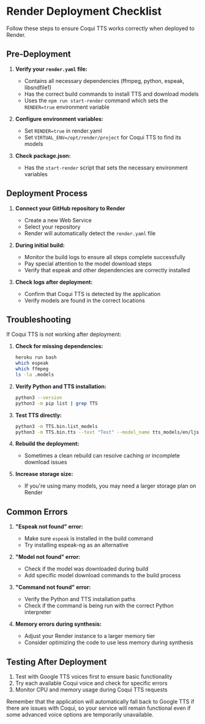 # Render Deployment Checklist

Follow these steps to ensure Coqui TTS works correctly when deployed to Render.

## Pre-Deployment

1. **Verify your `render.yaml` file:**
   - Contains all necessary dependencies (ffmpeg, python, espeak, libsndfile1)
   - Has the correct build commands to install TTS and download models
   - Uses the `npm run start-render` command which sets the `RENDER=true` environment variable

2. **Configure environment variables:**
   - Set `RENDER=true` in render.yaml
   - Set `VIRTUAL_ENV=/opt/render/project` for Coqui TTS to find its models

3. **Check package.json:**
   - Has the `start-render` script that sets the necessary environment variables

## Deployment Process

1. **Connect your GitHub repository to Render**
   - Create a new Web Service
   - Select your repository
   - Render will automatically detect the `render.yaml` file

2. **During initial build:**
   - Monitor the build logs to ensure all steps complete successfully
   - Pay special attention to the model download steps
   - Verify that espeak and other dependencies are correctly installed

3. **Check logs after deployment:**
   - Confirm that Coqui TTS is detected by the application
   - Verify models are found in the correct locations

## Troubleshooting

If Coqui TTS is not working after deployment:

1. **Check for missing dependencies:**
   ```bash
   heroku run bash
   which espeak
   which ffmpeg
   ls -la .models
   ```

2. **Verify Python and TTS installation:**
   ```bash
   python3 --version
   python3 -m pip list | grep TTS
   ```

3. **Test TTS directly:**
   ```bash
   python3 -m TTS.bin.list_models
   python3 -m TTS.bin.tts --text "Test" --model_name tts_models/en/ljspeech/glow-tts --out_path test.wav
   ```

4. **Rebuild the deployment:**
   - Sometimes a clean rebuild can resolve caching or incomplete download issues

5. **Increase storage size:**
   - If you're using many models, you may need a larger storage plan on Render

## Common Errors

1. **"Espeak not found" error:**
   - Make sure `espeak` is installed in the build command
   - Try installing espeak-ng as an alternative

2. **"Model not found" error:**
   - Check if the model was downloaded during build
   - Add specific model download commands to the build process

3. **"Command not found" error:**
   - Verify the Python and TTS installation paths
   - Check if the command is being run with the correct Python interpreter

4. **Memory errors during synthesis:**
   - Adjust your Render instance to a larger memory tier
   - Consider optimizing the code to use less memory during synthesis

## Testing After Deployment

1. Test with Google TTS voices first to ensure basic functionality
2. Try each available Coqui voice and check for specific errors
3. Monitor CPU and memory usage during Coqui TTS requests

Remember that the application will automatically fall back to Google TTS if there are issues with Coqui, so your service will remain functional even if some advanced voice options are temporarily unavailable. 